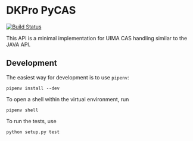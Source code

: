 # DKPro PyCAS

[![Build Status](https://travis-ci.org/dkpro/dkpro-pycas.svg?branch=master)](https://travis-ci.org/dkpro/dkpro-pycas)

This API is a minimal implementation for UIMA CAS handling similar to the JAVA API. 

## Development

The easiest way for development is to use `pipenv`:

    pipenv install --dev

To open a shell within the virtual environment, run

    pipenv shell

To run the tests, use

    python setup.py test

